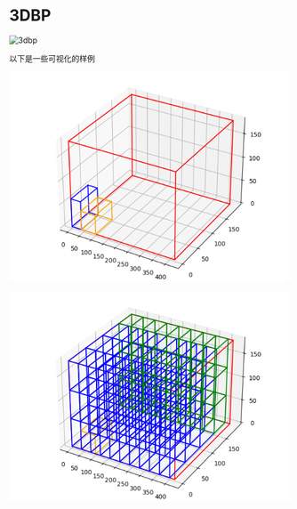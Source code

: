 # 3DBP
![3dbp](3DBP.gif)

以下是一些可视化的样例

![ex1](2022-05-08-19-49-52.png)

![ex2](2022-05-08-19-49-53.png)
